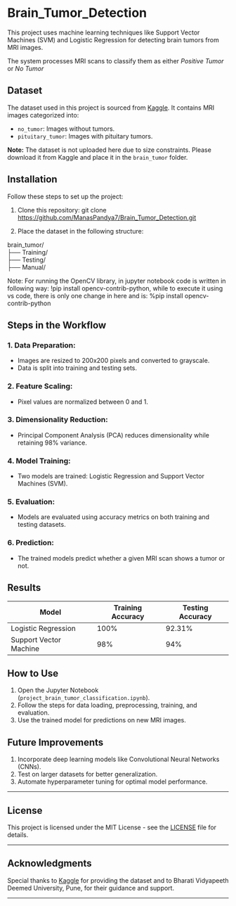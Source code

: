 # Brain_Tumor_Detection
This project uses machine learning techniques like Support Vector Machines (SVM) and Logistic Regression for detecting brain tumors from MRI images.

The system processes MRI scans to classify them as either *Positive Tumor* or *No Tumor*

## Dataset
The dataset used in this project is sourced from [Kaggle](https://www.kaggle.com/datasets/sartajbhuvaji/brain-tumor-classification-mri). It contains MRI images categorized into:
- `no_tumor`: Images without tumors.
- `pituitary_tumor`: Images with pituitary tumors.

**Note:** The dataset is not uploaded here due to size constraints. Please download it from Kaggle and place it in the `brain_tumor` folder.


## Installation

Follow these steps to set up the project:

1. Clone this repository:
git clone https://github.com/ManasPandya7/Brain_Tumor_Detection.git


2. Place the dataset in the following structure:

brain_tumor/\
├── Training/\
├── Testing/\
├── Manual/

Note: For running the OpenCV library, in jupyter notebook code is written in following way: !pip install opencv-contrib-python, while to execute it using vs code, there is only one change in here and is: %pip install opencv-contrib-python

## Steps in the Workflow

### 1. Data Preparation:
- Images are resized to 200x200 pixels and converted to grayscale.
- Data is split into training and testing sets.

### 2. Feature Scaling:
- Pixel values are normalized between 0 and 1.

### 3. Dimensionality Reduction:
- Principal Component Analysis (PCA) reduces dimensionality while retaining 98% variance.

### 4. Model Training:
- Two models are trained: Logistic Regression and Support Vector Machines (SVM).

### 5. Evaluation:
- Models are evaluated using accuracy metrics on both training and testing datasets.

### 6. Prediction:
- The trained models predict whether a given MRI scan shows a tumor or not.


## Results

| Model                  | Training Accuracy | Testing Accuracy |
|------------------------|-------------------|------------------|
| Logistic Regression    |       100%        |     92.31%       |
| Support Vector Machine |       98%         |     94%          |



## How to Use

1. Open the Jupyter Notebook (`project_brain_tumor_classification.ipynb`).
2. Follow the steps for data loading, preprocessing, training, and evaluation.
3. Use the trained model for predictions on new MRI images.


## Future Improvements
1. Incorporate deep learning models like Convolutional Neural Networks (CNNs).
2. Test on larger datasets for better generalization.
3. Automate hyperparameter tuning for optimal model performance.

---

## License
This project is licensed under the MIT License - see the [LICENSE](LICENSE) file for details.

---

## Acknowledgments
Special thanks to [Kaggle](https://www.kaggle.com/) for providing the dataset and to Bharati Vidyapeeth Deemed University, Pune, for their guidance and support.

---

